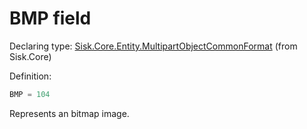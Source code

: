 <!--

Copyrights 2023 Sisk Framework - CypherPotato
Published under MIT license

!!! DO NOT EDIT THIS FILE !!!
This file was generated by a tool in the Sisk package. To edit the information in this documentation,
edit the XML documentation present in the Sisk source code.

-->


# BMP field

Declaring type: [Sisk.Core.Entity.MultipartObjectCommonFormat](/read?q=/contents/spec/Sisk.Core.Entity.MultipartObjectCommonFormat.md) (from Sisk.Core)


Definition:

```cs
BMP = 104
```

Represents an bitmap image.

